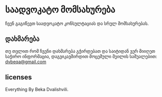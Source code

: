 
# საადვოკატო მომსახურება

ჩვენ გაგიწევთ საადვოკატო კონსულტაციას და სრულ მომსახურებას.


## დახმარება

თუ თვლით რომ ჩვენი დახმარება გჭირდებათ და საიტიდან ვერ მიიღეთ საჭირო ინფორმაცია, დაგვიკავშირდით მოცემული მეილის საშუალებით: dvbeqa@gmail.com



## licenses

Everything By Beka Dvalishvili.
